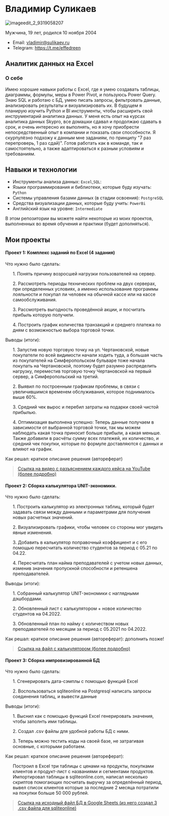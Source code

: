 # Владимир Суликаев 
![imageedit_2_9319058207](https://github.com/VladimirSulikaev/summary/assets/150725281/a6c871c0-a9a3-48c7-b0cf-ad9ab04661a3)

Мужчина, 19 лет, родился 10 ноября 2004

- Email: vladimir@sulikaev.ru
- Telegram: https://t.me/effedreen

## Аналитик данных на Excel

### О себе 

Имею хорошие навыки работы с Excel, где я умею создавать таблицы, диаграммы, формулы, меры в Power Pivot, и пользуюсь Power Query. Знаю SQL и работаю с БД, умею писать запросы, фильтровать данные, анализировать результаты и визуализировать их. В будущем я планирую изучить Python и BI инструменты, чтобы расширить свой инструментарий аналитика данных. У меня есть опыт на курсах аналитика данных Skypro, все домашки сдавал и продолжаю сдавать в срок, и очень интересно их выполнять, но я хочу приобрести непосредственный опыт в компании и показать свои способности. Я скурпулёзно подхожу к данным мне заданиям, по принципу "7 раз перепроверь, 1 раз сдай)". Готов работать как в команде, так и самостоятельно, а также адаптироваться к разным условиям и требованиям. 

## Навыки и технологии
- Инструменты анализа данных: ``Excel``,``SQL``: 
- Языки программирования и библиотеки, которые буду изучать: ``Python`` 
- Системы управления базами данных (в стадии освоения): ``PostgreSQL``
- Средства визуализации данных, которые буду учить: ``PowerBi``
- Английский язык на уровне: ``Intermediate``

В этом репозитории вы можете найти некоторые из моих проектов, выполненных во время обучения и практики (будет дополняться).
<br>

## Мои проекты
#### Проект 1: Комплекс заданий по Excel (4 задания)

<p>Что нужно было сделать:<p>

<ol>

<p> 1. Понять причину возросшей нагрузки пользователей на сервер. </p>
<p> 2. Рассмотреть периоды технических проблем на двух серверах, при определенных условиях, а именно использование программы лояльности и покупал ли человек на обычной кассе или на кассе самообслуживания.</p>
<p> 3. Рассмотреть выгодность проведённой акции, и посчитать прибыль которую получили. </p>
<p> 4. Построить график количества транзакций и среднего платежа по дням с возможностью выбора торговой точки. </p>

</ol>

<p>Выводы (итоги):<p>

<ol>

<p> 1. Запустив новую торговую точку на ул. Чертановской, новые покупатели по всей видимости начали ходить туда, а большая часть из покупателей на Симферопольском бульваре тоже начала покупать на Чертановской, поэтому будет разумно распределить нагрузку, переместив торговую точку Чертановской на первый сервер, а Симферопольский на третий. </p>
<p> 2. Выявил по построенным графикам проблемы, в связи с увеличившимся временем обслуживания, которое поднималось выше 60%. </p>
<p> 3. Средний чек вырос и перебил затраты на подарки своей чистой прибылью. </p>
<p> 4. Оптимизация выполнена успешно: Теперь данные получаем в зависимости от выбранной торговой точки, так мы можем наблюдать какая точка приносит больше прибыли, а какая меньше.
Также добавили в расчёты сумму всех платежей, их количество, и средний чек покупки, которые по формуле доставляются с данных и влияют на график. </p>
</ol>

<p> Как решал: краткое описание решения (автореферат) </p>

> <a href="https://youtu.be/mQ5jHFjSQNA?si=x8RbixMC_DtVjV9I">Ссылка на видео с разъяснением каждого кейса на YouTube (более подробно)</a>

#### Проект 2: Сборка калькулятора UNIT-экономики.

<p>Что нужно было сделать:<p>

<ol>

<p> 1. Построить калькулятор из электронных таблиц, который будет задавать связи между данными и параметрами для получения новых расчетных значений.
<p> 2. Визуализировать графики, чтобы человек со стороны мог увидеть явные изменения.
<p> 3. Добавить в калькулятор поправочный коэффициент и с его помощью пересчитать количество студентов за период с 05.21 по 04.22.
<p> 4. Пересчитать план найма преподавателей с учетом новых данных, изменив значения пропускной способности и ретеншена преподавателей.

</ol>

<p> Выводы (итоги): </p>

<ol> 
  
<p> 1. Собранный калькулятор UNIT-экономики с наглядными дэшбордами. </p>
<p> 2. Обновленный лист с калькулятором + новое количество студентов на 04.2022. </p>
<p> 3. Обновленный план по найму с количеством новых преподавателей по месяцам за период с 05.2021 по 04.2022. </p>

</ol>

<p> Как решал: краткое описание решения (автореферат): дополнить позже! </p>

> <a href="https://docs.google.com/spreadsheets/d/1jzMYcn5T3Md4B8qIvlYNV9Sgky4rnUJ4KvNbEqQSuBI/edit?usp=sharing">Ссылка на файл с калькулятором (более подробно) </a>

#### Проект 3: Сборка импровизированной БД

<p> Что нужно было сделать: </p>

<ol>

<p> 1. Сгенерировать дата-сэмплы с помощью функций Excel </p>
<p> 2. Воспользоваться sqliteonline на Postgresql написать запросы соединения таблиц, и вывести данные </p>

</ol>

<p> Выводы (итоги): </p>

<ol> 
  
<p> 1. Выснил как с помощью функций Excel генерировать значения, чтобы заполнть ими таблицы. </p>
<p> 2. Создал .csv файлы для удобной работы БД с ними. </p>
<p> 3. Теперь можно тестить коды на своей базе, не затрагивая основные, с которыми работаем. </p>

</ol>

<p> Как решал: краткое описание решения (автореферат): </p>

<ol> Построил в Excel три таблицы с ценами на продукты, покупками клиентов и продукт-лист с названиями и сегментами продуктов. Импортировал таблицы в sqliteonline.com, написал несколько скриптов помогающих посчитать выручку за определённый период, вывел список клиентов которые за последние 2 месяца потратили на покупки больше 50 000 рублей. </ol>

> <a href="https://docs.google.com/spreadsheets/d/1y_QszM6TqXtx8qt5ZaN0iQ0RGP2bjiWztiBEuIKIk4A/edit?usp=sharing">Ссылка на исходный файл БД в Google Sheets (из него создал 3 .csv файла для sqliteonline) </a>
